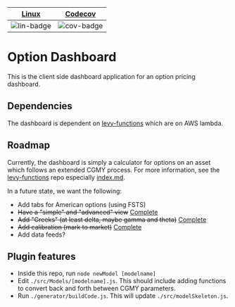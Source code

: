 | [Linux][lin-link] | [Codecov][cov-link] |
| :---------------: | :-----------------: |
| ![lin-badge]      | ![cov-badge]        |

[lin-badge]: https://travis-ci.org/phillyfan1138/option_dashboard.svg?branch=master "Travis build status"
[lin-link]:  https://travis-ci.org/phillyfan1138/option_dashboard "Travis build status"
[cov-badge]: https://codecov.io/gh/phillyfan1138/option_dashboard/branch/master/graph/badge.svg
[cov-link]:  https://codecov.io/gh/phillyfan1138/option_dashboard

# Option Dashboard

This is the client side dashboard application for an option pricing dashboard.

## Dependencies

The dashboard is dependent on [levy-functions](https://github.com/phillyfan1138/levy-functions) which are on AWS lambda.  


## Roadmap

Currently, the dashboard is simply a calculator for options on an asset which follows an extended CGMY process. For more information, see the [levy-functions](https://github.com/phillyfan1138/levy-functions) repo especially [index.md](https://github.com/phillyfan1138/levy-functions/blob/master/index.md).

In a future state, we want the following:

* Add tabs for American options (using FSTS)
* ~~Have a "simple" and "advanced" view~~ [Complete](https://github.com/phillyfan1138/option_dashboard/commit/5bba9ab7ed50cc03b20662591789d887fe4f066f)
* ~~Add "Greeks" (at least delta, maybe gamma and theta)~~ [Complete](https://github.com/phillyfan1138/option_dashboard/commit/c8a8174aea080c8d95d2ae76e74f5ed616accd42)
* ~~Add calibration (mark to market)~~ [Complete](https://github.com/phillyfan1138/option_dashboard/commit/607d51b93f45b5d75fe6e08ae758b5d38429d5d3)
* Add data feeds?

## Plugin features

* Inside this repo, run `node newModel [modelname]`
* Edit `./src/Models/[modelname].js`.  This should include adding functions to convert back and forth between CGMY parameters.
* Run `./generator/buildCode.js`.  This will update `./src/modelSkeleton.js`.